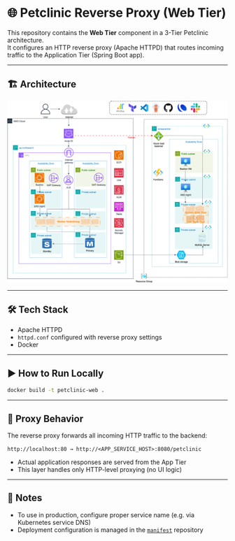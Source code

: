 # 🌐 Petclinic Reverse Proxy (Web Tier)

This repository contains the **Web Tier** component in a 3-Tier Petclinic architecture.  
It configures an HTTP reverse proxy (Apache HTTPD) that routes incoming traffic to the Application Tier (Spring Boot app).

---

## 🏗️ Architecture
![Architecture](architecture.png)

---

## 🛠️ Tech Stack

- Apache HTTPD  
- `httpd.conf` configured with reverse proxy settings  
- Docker  

---

## ▶️ How to Run Locally

```bash
docker build -t petclinic-web .
```

---

## 🔧 Proxy Behavior

The reverse proxy forwards all incoming HTTP traffic to the backend:

```
http://localhost:80 → http://<APP_SERVICE_HOST>:8080/petclinic
```

- Actual application responses are served from the App Tier  
- This layer handles only HTTP-level proxying (no UI logic)

---

## 📂 Notes

- To use in production, configure proper service name (e.g. via Kubernetes service DNS)
- Deployment configuration is managed in the [`manifest`](https://github.com/sophie-in-the-cloud/petclinic-manifest) repository
